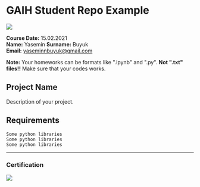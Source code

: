 # GAIH Student Repo Example
![](img/logo.png)

**Course Date:** 15.02.2021  
**Name:** Yasemin 
**Surname:** Buyuk  
**Email:** yaseminnbuyuk@gmail.com  

**Note:** Your homeworks can be formats like ".ipynb" and ".py". **Not ".txt" files!!** Make sure that your codes works.  

## Project Name
Description of your project.

## Requirements
```
Some python libraries
Some python libraries
Some python libraries
```
---

### Certification
![](img/certificate_ex.png)

